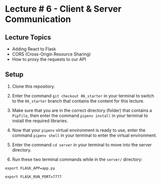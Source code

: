 # Lecture # 6 - Client & Server Communication

## Lecture Topics

- Adding React to Flask
- CORS (Cross-Origin Resource Sharing)
- How to proxy the requests to our API

## Setup

1. Clone this repository.

2. Enter the command `git checkout 06_starter` in your terminal to switch to the `06_starter` branch that contains the content for this lecture.

3. Make sure that you are in the correct directory (folder) that contains a `Pipfile`, then enter the command `pipenv install` in your terminal to install the required libraries.

4. Now that your `pipenv` virtual environment is ready to use, enter the command `pipenv shell` in your terminal to enter the virtual environment.

5. Enter the command `cd server` in your terminal to move into the server directory.

6. Run these two terminal commands while in the `server/` directory:

```
export FLASK_APP=app.py

export FLASK_RUN_PORT=7777
```